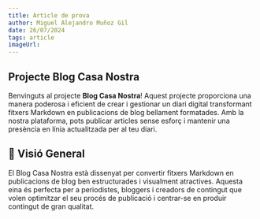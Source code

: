 ```yaml
---
title: Article de prova
author: Miguel Alejandro Muñoz Gil
date: 26/07/2024
tags: article
imageUrl:
---
```


## Projecte Blog Casa Nostra

Benvinguts al projecte **Blog Casa Nostra**! Aquest projecte proporciona una manera poderosa i eficient de crear i gestionar un diari digital transformant fitxers Markdown en publicacions de blog bellament formatades. Amb la nostra plataforma, pots publicar articles sense esforç i mantenir una presència en línia actualitzada per al teu diari.

## 📖 Visió General

El Blog Casa Nostra està dissenyat per convertir fitxers Markdown en publicacions de blog ben estructurades i visualment atractives. Aquesta eina és perfecta per a periodistes, bloggers i creadors de contingut que volen optimitzar el seu procés de publicació i centrar-se en produir contingut de gran qualitat.
